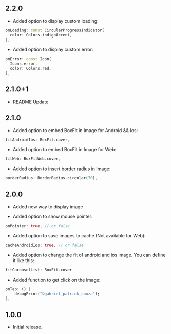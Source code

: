 ## 2.2.0

* Added option to display custom loading:
```dart
onLoading: const CircularProgressIndicator(
  color: Colors.indigoAccent,
),
```

* Added option to display custom error:
```dart
onError: const Icon(
  Icons.error,
  color: Colors.red,
),
```

## 2.1.0+1

* README Update

## 2.1.0

* Added option to embed BoxFit in Image for Android && Ios:
```dart
fitAndroidIos: BoxFit.cover,
```

* Added option to embed BoxFit in Image for Web:
```dart
fitWeb: BoxFitWeb.cover,
```

* Added option to insert border radius in Image:
```dart
borderRadius: BorderRadius.circular(70),
```

## 2.0.0

* Added new way to display image

* Added option to show mouse pointer:
```dart
onPointer: true, // or false
```

* Added option to save images to cache (Not available for Web):
```dart
cacheAndroidIos: true, // or false
```

* Added option to change the fit of android and ios image. You can define it like this:
```dart
fitCarouselList: BoxFit.cover
```

* Added function to get click on the image:
```dart
onTap: () {
    debugPrint("©gabriel_patrick_souza");
},
```

## 1.0.0

* Initial release.
